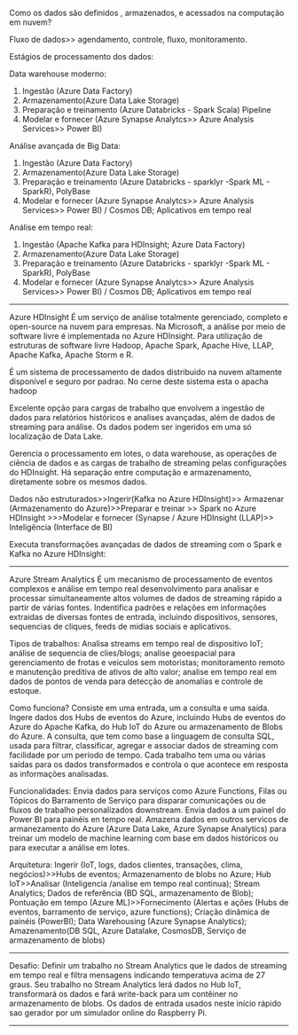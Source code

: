 Como os dados são definidos , armazenados, e acessados na computação em nuvem?


Fluxo de dados>> agendamento, controle, fluxo, monitoramento.

Estágios de processamento dos dados: 

Data warehouse moderno:
1) Ingestão (Azure Data Factory)
2) Armazenamento(Azure Data Lake Storage)
3) Preparação e treinamento (Azure Databricks - Spark Scala) Pipeline
4) Modelar e fornecer (Azure Synapse Analytcs>> Azure Analysis Services>> Power BI)

Análise avançada de Big Data:
1) Ingestão (Azure Data Factory)
2) Armazenamento(Azure Data Lake Storage)
3) Preparação e treinamento (Azure Databricks - sparklyr -Spark ML - SparkR), PolyBase
4) Modelar e fornecer (Azure Synapse Analytcs>> Azure Analysis Services>> Power BI) / Cosmos DB; Aplicativos em tempo real

Análise em tempo real:
1) Ingestão (Apache Kafka para HDInsight; Azure Data Factory)
2) Armazenamento(Azure Data Lake Storage)
3) Preparação e treinamento (Azure Databricks - sparklyr -Spark ML - SparkR), PolyBase
4) Modelar e fornecer (Azure Synapse Analytcs>> Azure Analysis Services>> Power BI) / Cosmos DB; Aplicativos em tempo real

---


Azure HDInsight
É um serviço de análise totalmente gerenciado, completo e open-source na nuvem para empresas. Na Microsoft, a análise por meio de software livre é implementada no Azure HDInsight. Para utilização de estruturas de software livre Hadoop, Apache Spark, Apache Hive, LLAP, Apache Kafka, Apache Storm e R.

É um sistema de processamento de dados distribuido na nuvem altamente disponível e seguro por padrao. No cerne deste sistema esta o apacha hadoop

Excelente opção para cargas de trabalho que envolvem a ingestão de dados para relatórios históricos e analises avançadas, além de dados de streaming para análise. Os dados podem ser ingeridos em uma só localização de Data Lake.

Gerencia o processamento em lotes, o data warehouse, as operações de ciência de dados e as cargas de trabalho de streaming pelas configurações do HDInsight. Há separação entre computação e armazenamento, diretamente sobre os mesmos dados.


Dados não estruturados>>Ingerir(Kafka no Azure HDInsight)>> Armazenar (Armazenamento do Azure)>>Preparar e treinar >> Spark no Azure HDInsight >>>Modelar e fornecer (Synapse / Azure HDInsight (LLAP)>> Inteligência (Interface de BI)


Executa transformações avançadas de dados de streaming com o Spark e Kafka no Azure HDInsight:


----------

Azure Stream Analytics
	É um mecanismo de processamento de eventos complexos e análise em tempo real desenvolvimento para analisar e processar simultaneamente altos volumes de dados de streaming rápido a partir de várias fontes.
	Indentifica padrões e relações em informações extraidas de diversas fontes de entrada, incluindo dispositivos, sensores, sequencias de cliques, feeds de midias sociais e aplicativos.

Tipos de trabalhos: 
	Analisa streams em tempo real de dispositivo IoT; análise de sequencia de clies/blogs; analise geoespacial para gerenciamento de frotas e veiculos sem motoristas; monitoramento remoto e manutenção preditiva de ativos de alto valor; analise em tempo real em dados de pontos de venda para detecção de anomalias e controle de estoque.

Como funciona?
	Consiste em uma entrada, um a consulta e uma saída. Ingere dados dos Hubs de eventos do Azure, incluindo Hubs de eventos do Azure do Apache Kafka, do Hub IoT do Azure ou armazenamento de Blobs do Azure.
	A consulta, que tem como base a linguagem de consulta SQL, usada para filtrar, classificar, agregar e associar dados de streaming com facilidade por um período de tempo.
	Cada trabalho tem uma ou várias saídas para os dados transformados e controla o que acontece em resposta as informações analisadas.

Funcionalidades:
	Envia dados para serviços como Azure Functions, Filas ou Tópicos do Barramento de Serviço para disparar comunicações ou de fluxos de trabalho personalizados downstream.
	Envia dados a um painel do Power BI para painéis en tempo real.
	Amazena dados em outros servicos de armanezamento do Azure (Azure Data Lake, Azure Synapse Analytics) para treinar um modelo de machine learning com base em dados históricos ou para executar a análise em lotes.

Arquitetura:
Ingerir (IoT, logs, dados clientes, transações, clima, negócios)>>Hubs de eventos; Armazenamento de blobs no Azure; Hub IoT>>Analisar (Inteligencia /analise em tempo real continua); Stream Analytics; Dados de referência (BD SQL, armazenamento de Blob); Pontuação em tempo (Azure ML)>>Fornecimento (Alertas e ações (Hubs de eventos, barramento de serviço, azure functions); Criação dinâmica de painéis (PowerBI); Data Warehousing (Azure Synapse Analytics); Amazenamento(DB SQL, Azure Datalake, CosmosDB, Serviço de armazenamento de blobs)


----

Desafio:
Definir um trabalho no Stream Analytics que le dados de streaming em tempo real e filtra mensagens indicando temperatuva acima de 27 graus. Seu trabalho no Stream Analytics lerá dados no Hub IoT, transformará os dados e fará write-back para um contêiner no armazenamento de blobs. Os dados de entrada usados neste início rápido sao gerador por um simulador online do Raspberry Pi.

-----








